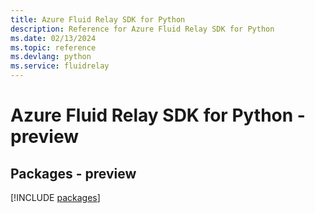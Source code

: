 ```yaml
---
title: Azure Fluid Relay SDK for Python
description: Reference for Azure Fluid Relay SDK for Python
ms.date: 02/13/2024
ms.topic: reference
ms.devlang: python
ms.service: fluidrelay
---
```

# Azure Fluid Relay SDK for Python - preview
## Packages - preview
[!INCLUDE [packages](fluid-relay-index.md)]